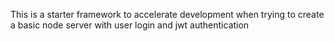 This is a starter framework to accelerate development when trying to create a basic node server with user login and jwt authentication
